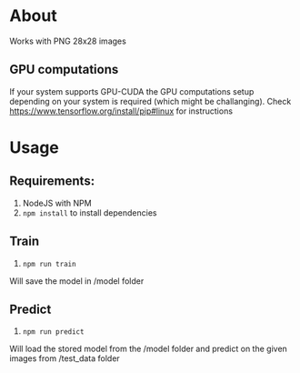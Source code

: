 
# About
Works with PNG 28x28 images

## GPU computations
If your system supports GPU-CUDA the GPU computations setup depending on your system is required (which might be challanging).
Check https://www.tensorflow.org/install/pip#linux for instructions

# Usage
## Requirements:

1. NodeJS with NPM
2. `npm install` to install dependencies


## Train
1. `npm run train`

Will save the model in /model folder

## Predict

1. `npm run predict`

Will load the stored model from the /model folder and predict on the given images from /test_data folder
